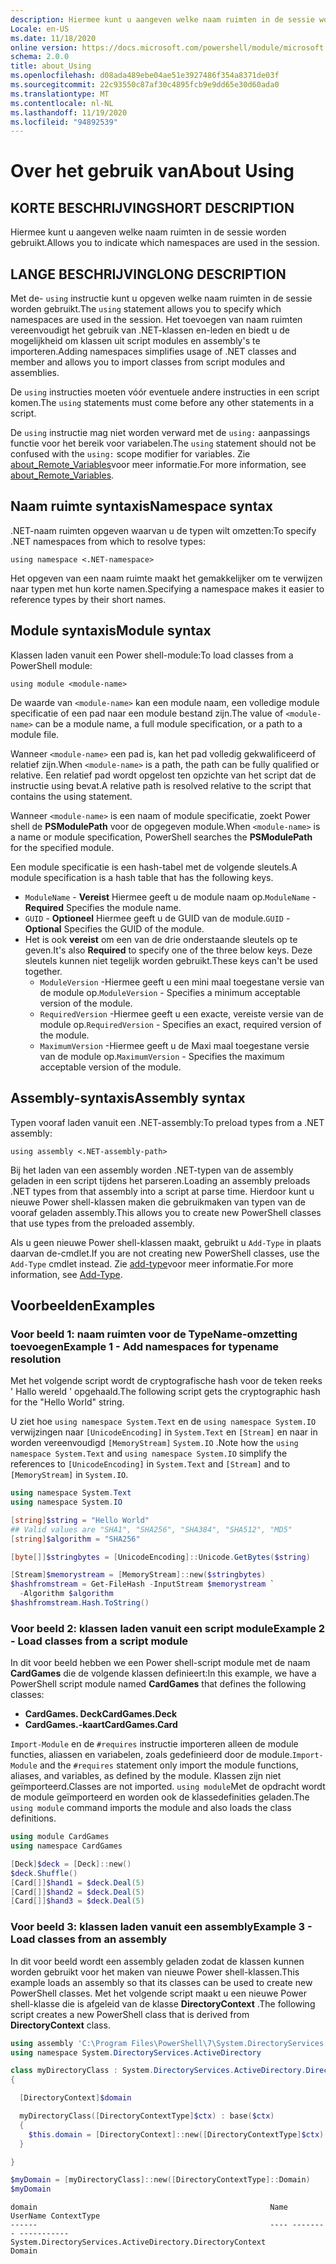 ```yaml
---
description: Hiermee kunt u aangeven welke naam ruimten in de sessie worden gebruikt.
Locale: en-US
ms.date: 11/18/2020
online version: https://docs.microsoft.com/powershell/module/microsoft.powershell.core/about/about_using?view=powershell-7.2&WT.mc_id=ps-gethelp
schema: 2.0.0
title: about_Using
ms.openlocfilehash: d08ada489ebe04ae51e3927486f354a8371de03f
ms.sourcegitcommit: 22c93550c87af30c4895fcb9e9dd65e30d60ada0
ms.translationtype: MT
ms.contentlocale: nl-NL
ms.lasthandoff: 11/19/2020
ms.locfileid: "94892539"
---
```

# <a name="about-using"></a><span data-ttu-id="7d12f-103">Over het gebruik van</span><span class="sxs-lookup"><span data-stu-id="7d12f-103">About Using</span></span>

## <a name="short-description"></a><span data-ttu-id="7d12f-104">KORTE BESCHRIJVING</span><span class="sxs-lookup"><span data-stu-id="7d12f-104">SHORT DESCRIPTION</span></span>
<span data-ttu-id="7d12f-105">Hiermee kunt u aangeven welke naam ruimten in de sessie worden gebruikt.</span><span class="sxs-lookup"><span data-stu-id="7d12f-105">Allows you to indicate which namespaces are used in the session.</span></span>

## <a name="long-description"></a><span data-ttu-id="7d12f-106">LANGE BESCHRIJVING</span><span class="sxs-lookup"><span data-stu-id="7d12f-106">LONG DESCRIPTION</span></span>

<span data-ttu-id="7d12f-107">Met de- `using` instructie kunt u opgeven welke naam ruimten in de sessie worden gebruikt.</span><span class="sxs-lookup"><span data-stu-id="7d12f-107">The `using` statement allows you to specify which namespaces are used in the session.</span></span> <span data-ttu-id="7d12f-108">Het toevoegen van naam ruimten vereenvoudigt het gebruik van .NET-klassen en-leden en biedt u de mogelijkheid om klassen uit script modules en assembly's te importeren.</span><span class="sxs-lookup"><span data-stu-id="7d12f-108">Adding namespaces simplifies usage of .NET classes and member and allows you to import classes from script modules and assemblies.</span></span>

<span data-ttu-id="7d12f-109">De `using` instructies moeten vóór eventuele andere instructies in een script komen.</span><span class="sxs-lookup"><span data-stu-id="7d12f-109">The `using` statements must come before any other statements in a script.</span></span>

<span data-ttu-id="7d12f-110">De `using` instructie mag niet worden verward met de `using:` aanpassings functie voor het bereik voor variabelen.</span><span class="sxs-lookup"><span data-stu-id="7d12f-110">The `using` statement should not be confused with the `using:` scope modifier for variables.</span></span> <span data-ttu-id="7d12f-111">Zie [about_Remote_Variables](about_Remote_Variables.md)voor meer informatie.</span><span class="sxs-lookup"><span data-stu-id="7d12f-111">For more information, see [about_Remote_Variables](about_Remote_Variables.md).</span></span>

## <a name="namespace-syntax"></a><span data-ttu-id="7d12f-112">Naam ruimte syntaxis</span><span class="sxs-lookup"><span data-stu-id="7d12f-112">Namespace syntax</span></span>

<span data-ttu-id="7d12f-113">.NET-naam ruimten opgeven waarvan u de typen wilt omzetten:</span><span class="sxs-lookup"><span data-stu-id="7d12f-113">To specify .NET namespaces from which to resolve types:</span></span>

```
using namespace <.NET-namespace>
```

<span data-ttu-id="7d12f-114">Het opgeven van een naam ruimte maakt het gemakkelijker om te verwijzen naar typen met hun korte namen.</span><span class="sxs-lookup"><span data-stu-id="7d12f-114">Specifying a namespace makes it easier to reference types by their short names.</span></span>

## <a name="module-syntax"></a><span data-ttu-id="7d12f-115">Module syntaxis</span><span class="sxs-lookup"><span data-stu-id="7d12f-115">Module syntax</span></span>

<span data-ttu-id="7d12f-116">Klassen laden vanuit een Power shell-module:</span><span class="sxs-lookup"><span data-stu-id="7d12f-116">To load classes from a PowerShell module:</span></span>

```
using module <module-name>
```

<span data-ttu-id="7d12f-117">De waarde van `<module-name>` kan een module naam, een volledige module specificatie of een pad naar een module bestand zijn.</span><span class="sxs-lookup"><span data-stu-id="7d12f-117">The value of `<module-name>` can be a module name, a full module specification, or a path to a module file.</span></span>

<span data-ttu-id="7d12f-118">Wanneer `<module-name>` een pad is, kan het pad volledig gekwalificeerd of relatief zijn.</span><span class="sxs-lookup"><span data-stu-id="7d12f-118">When `<module-name>` is a path, the path can be fully qualified or relative.</span></span> <span data-ttu-id="7d12f-119">Een relatief pad wordt opgelost ten opzichte van het script dat de instructie using bevat.</span><span class="sxs-lookup"><span data-stu-id="7d12f-119">A relative path is resolved relative to the script that contains the using statement.</span></span>

<span data-ttu-id="7d12f-120">Wanneer `<module-name>` is een naam of module specificatie, zoekt Power shell de **PSModulePath** voor de opgegeven module.</span><span class="sxs-lookup"><span data-stu-id="7d12f-120">When `<module-name>` is a name or module specification, PowerShell searches the **PSModulePath** for the specified module.</span></span>

<span data-ttu-id="7d12f-121">Een module specificatie is een hash-tabel met de volgende sleutels.</span><span class="sxs-lookup"><span data-stu-id="7d12f-121">A module specification is a hash table that has the following keys.</span></span>

- <span data-ttu-id="7d12f-122">`ModuleName` - **Vereist** Hiermee geeft u de module naam op.</span><span class="sxs-lookup"><span data-stu-id="7d12f-122">`ModuleName` - **Required** Specifies the module name.</span></span>
- <span data-ttu-id="7d12f-123">`GUID` - **Optioneel** Hiermee geeft u de GUID van de module.</span><span class="sxs-lookup"><span data-stu-id="7d12f-123">`GUID` - **Optional** Specifies the GUID of the module.</span></span>
- <span data-ttu-id="7d12f-124">Het is ook **vereist** om een van de drie onderstaande sleutels op te geven.</span><span class="sxs-lookup"><span data-stu-id="7d12f-124">It's also **Required** to specify one of the three below keys.</span></span> <span data-ttu-id="7d12f-125">Deze sleutels kunnen niet tegelijk worden gebruikt.</span><span class="sxs-lookup"><span data-stu-id="7d12f-125">These keys can't be used together.</span></span>
  - <span data-ttu-id="7d12f-126">`ModuleVersion` -Hiermee geeft u een mini maal toegestane versie van de module op.</span><span class="sxs-lookup"><span data-stu-id="7d12f-126">`ModuleVersion` - Specifies a minimum acceptable version of the module.</span></span>
  - <span data-ttu-id="7d12f-127">`RequiredVersion` -Hiermee geeft u een exacte, vereiste versie van de module op.</span><span class="sxs-lookup"><span data-stu-id="7d12f-127">`RequiredVersion` - Specifies an exact, required version of the module.</span></span>
  - <span data-ttu-id="7d12f-128">`MaximumVersion` -Hiermee geeft u de Maxi maal toegestane versie van de module op.</span><span class="sxs-lookup"><span data-stu-id="7d12f-128">`MaximumVersion` - Specifies the maximum acceptable version of the module.</span></span>

## <a name="assembly-syntax"></a><span data-ttu-id="7d12f-129">Assembly-syntaxis</span><span class="sxs-lookup"><span data-stu-id="7d12f-129">Assembly syntax</span></span>

<span data-ttu-id="7d12f-130">Typen vooraf laden vanuit een .NET-assembly:</span><span class="sxs-lookup"><span data-stu-id="7d12f-130">To preload types from a .NET assembly:</span></span>

```
using assembly <.NET-assembly-path>
```

<span data-ttu-id="7d12f-131">Bij het laden van een assembly worden .NET-typen van de assembly geladen in een script tijdens het parseren.</span><span class="sxs-lookup"><span data-stu-id="7d12f-131">Loading an assembly preloads .NET types from that assembly into a script at parse time.</span></span> <span data-ttu-id="7d12f-132">Hierdoor kunt u nieuwe Power shell-klassen maken die gebruikmaken van typen van de vooraf geladen assembly.</span><span class="sxs-lookup"><span data-stu-id="7d12f-132">This allows you to create new PowerShell classes that use types from the preloaded assembly.</span></span>

<span data-ttu-id="7d12f-133">Als u geen nieuwe Power shell-klassen maakt, gebruikt u `Add-Type` in plaats daarvan de-cmdlet.</span><span class="sxs-lookup"><span data-stu-id="7d12f-133">If you are not creating new PowerShell classes, use the `Add-Type` cmdlet instead.</span></span> <span data-ttu-id="7d12f-134">Zie [add-type](xref:Microsoft.PowerShell.Utility.Add-Type)voor meer informatie.</span><span class="sxs-lookup"><span data-stu-id="7d12f-134">For more information, see [Add-Type](xref:Microsoft.PowerShell.Utility.Add-Type).</span></span>

## <a name="examples"></a><span data-ttu-id="7d12f-135">Voorbeelden</span><span class="sxs-lookup"><span data-stu-id="7d12f-135">Examples</span></span>

### <a name="example-1---add-namespaces-for-typename-resolution"></a><span data-ttu-id="7d12f-136">Voor beeld 1: naam ruimten voor de TypeName-omzetting toevoegen</span><span class="sxs-lookup"><span data-stu-id="7d12f-136">Example 1 - Add namespaces for typename resolution</span></span>

<span data-ttu-id="7d12f-137">Met het volgende script wordt de cryptografische hash voor de teken reeks ' Hallo wereld ' opgehaald.</span><span class="sxs-lookup"><span data-stu-id="7d12f-137">The following script gets the cryptographic hash for the "Hello World" string.</span></span>

<span data-ttu-id="7d12f-138">U ziet hoe `using namespace System.Text` en de `using namespace System.IO` verwijzingen naar `[UnicodeEncoding]` in `System.Text` en `[Stream]` en naar in worden vereenvoudigd `[MemoryStream]` `System.IO` .</span><span class="sxs-lookup"><span data-stu-id="7d12f-138">Note how the `using namespace System.Text` and `using namespace System.IO` simplify the references to `[UnicodeEncoding]` in `System.Text` and `[Stream]` and to `[MemoryStream]` in `System.IO`.</span></span>

```powershell
using namespace System.Text
using namespace System.IO

[string]$string = "Hello World"
## Valid values are "SHA1", "SHA256", "SHA384", "SHA512", "MD5"
[string]$algorithm = "SHA256"

[byte[]]$stringbytes = [UnicodeEncoding]::Unicode.GetBytes($string)

[Stream]$memorystream = [MemoryStream]::new($stringbytes)
$hashfromstream = Get-FileHash -InputStream $memorystream `
  -Algorithm $algorithm
$hashfromstream.Hash.ToString()
```

### <a name="example-2---load-classes-from-a-script-module"></a><span data-ttu-id="7d12f-139">Voor beeld 2: klassen laden vanuit een script module</span><span class="sxs-lookup"><span data-stu-id="7d12f-139">Example 2 - Load classes from a script module</span></span>

<span data-ttu-id="7d12f-140">In dit voor beeld hebben we een Power shell-script module met de naam **CardGames** die de volgende klassen definieert:</span><span class="sxs-lookup"><span data-stu-id="7d12f-140">In this example, we have a PowerShell script module named **CardGames** that defines the following classes:</span></span>

- <span data-ttu-id="7d12f-141">**CardGames. Deck**</span><span class="sxs-lookup"><span data-stu-id="7d12f-141">**CardGames.Deck**</span></span>
- <span data-ttu-id="7d12f-142">**CardGames.-kaart**</span><span class="sxs-lookup"><span data-stu-id="7d12f-142">**CardGames.Card**</span></span>

<span data-ttu-id="7d12f-143">`Import-Module` en de `#requires` instructie importeren alleen de module functies, aliassen en variabelen, zoals gedefinieerd door de module.</span><span class="sxs-lookup"><span data-stu-id="7d12f-143">`Import-Module` and the `#requires` statement only import the module functions, aliases, and variables, as defined by the module.</span></span> <span data-ttu-id="7d12f-144">Klassen zijn niet geïmporteerd.</span><span class="sxs-lookup"><span data-stu-id="7d12f-144">Classes are not imported.</span></span> <span data-ttu-id="7d12f-145">`using module`Met de opdracht wordt de module geïmporteerd en worden ook de klassedefinities geladen.</span><span class="sxs-lookup"><span data-stu-id="7d12f-145">The `using module` command imports the module and also loads the class definitions.</span></span>

```powershell
using module CardGames
using namespace CardGames

[Deck]$deck = [Deck]::new()
$deck.Shuffle()
[Card[]]$hand1 = $deck.Deal(5)
[Card[]]$hand2 = $deck.Deal(5)
[Card[]]$hand3 = $deck.Deal(5)
```

### <a name="example-3---load-classes-from-an-assembly"></a><span data-ttu-id="7d12f-146">Voor beeld 3: klassen laden vanuit een assembly</span><span class="sxs-lookup"><span data-stu-id="7d12f-146">Example 3 - Load classes from an assembly</span></span>

<span data-ttu-id="7d12f-147">In dit voor beeld wordt een assembly geladen zodat de klassen kunnen worden gebruikt voor het maken van nieuwe Power shell-klassen.</span><span class="sxs-lookup"><span data-stu-id="7d12f-147">This example loads an assembly so that its classes can be used to create new PowerShell classes.</span></span> <span data-ttu-id="7d12f-148">Met het volgende script maakt u een nieuwe Power shell-klasse die is afgeleid van de klasse **DirectoryContext** .</span><span class="sxs-lookup"><span data-stu-id="7d12f-148">The following script creates a new PowerShell class that is derived from **DirectoryContext** class.</span></span>

```powershell
using assembly 'C:\Program Files\PowerShell\7\System.DirectoryServices.dll'
using namespace System.DirectoryServices.ActiveDirectory

class myDirectoryClass : System.DirectoryServices.ActiveDirectory.DirectoryContext
{

  [DirectoryContext]$domain

  myDirectoryClass([DirectoryContextType]$ctx) : base($ctx)
  {
    $this.domain = [DirectoryContext]::new([DirectoryContextType]$ctx)
  }

}

$myDomain = [myDirectoryClass]::new([DirectoryContextType]::Domain)
$myDomain
```

```Output
domain                                                    Name UserName ContextType
------                                                    ---- -------- -----------
System.DirectoryServices.ActiveDirectory.DirectoryContext                    Domain
```

